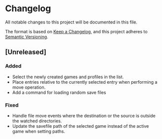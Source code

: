 # Changelog

All notable changes to this project will be documented in this file.

The format is based on [Keep a Changelog](https://keepachangelog.com/en/1.1.0/),
and this project adheres to [Semantic Versioning](https://semver.org/spec/v2.0.0.html).

## [Unreleased]

### Added

- Select the newly created games and profiles in the list.
- Place entries relative to the currently selected entry when performing a move operation.
- Add a command for loading random save files

### Fixed

- Handle file move events where the destination or the source is outside the watched directories.
- Update the savefile path of the selected game instead of the active game when setting paths.
